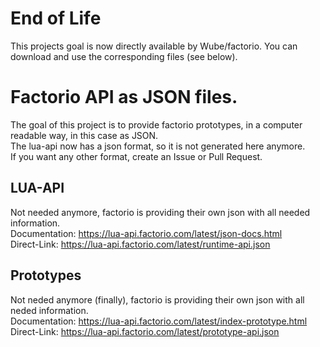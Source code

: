 # End of Life
This projects goal is now directly available by Wube/factorio. You can download and use the corresponding files (see below).

# Factorio API as JSON files.
The goal of this project is to provide factorio prototypes, in a computer readable way, in this case as JSON.  
The lua-api now has a json format, so it is not generated here anymore.   
If you want any other format, create an Issue or Pull Request.

## LUA-API
Not needed anymore, factorio is providing their own json with all needed information.  
Documentation: https://lua-api.factorio.com/latest/json-docs.html  
Direct-Link: https://lua-api.factorio.com/latest/runtime-api.json

## Prototypes
Not neded anymore (finally), factorio is providing their own json with all neded information.  
Documentation: https://lua-api.factorio.com/latest/index-prototype.html  
Direct-Link: https://lua-api.factorio.com/latest/prototype-api.json
